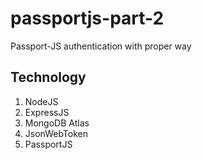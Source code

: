 # passportjs-part-2
Passport-JS authentication with proper way
## Technology
1. NodeJS
2. ExpressJS
3. MongoDB Atlas
4. JsonWebToken
5. PassportJS
